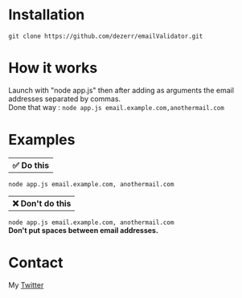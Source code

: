 # Installation

`git clone https://github.com/dezerr/emailValidator.git`

# How it works
Launch with "node app.js" then after adding as arguments the email addresses separated by commas.<br>
Done that way :
`node app.js email.example.com,anothermail.com`

# Examples

<table>
<tr>
    <th>✅  Do this</th>
</tr>
</table>

`node app.js email.example.com, anothermail.com`

<table>
<tr>
  <th>❌  Don't do this</th>
</tr>
</table>

`node app.js email.example.com, anothermail.com`<br>
**Don't put spaces between email addresses.**

# Contact
My [Twitter](https://twitter.com/dezerr_)
